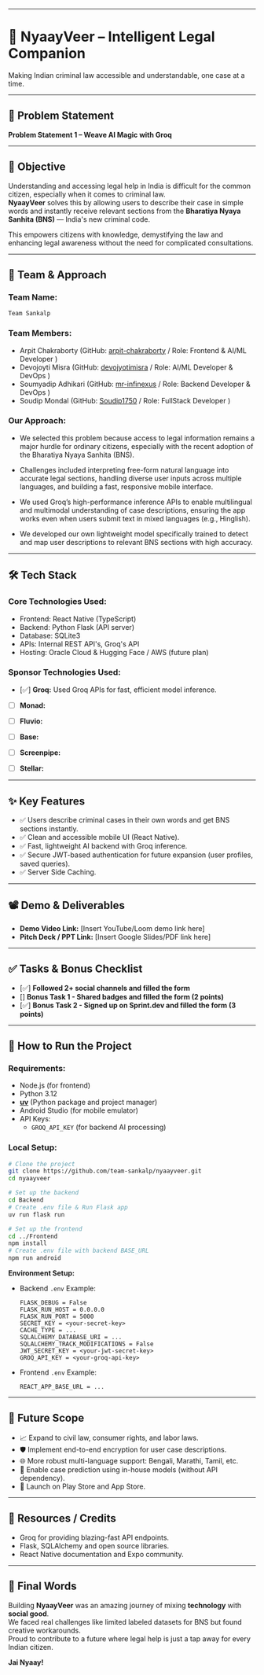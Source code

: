 
---

# 🚀 NyaayVeer – Intelligent Legal Companion

Making Indian criminal law accessible and understandable, one case at a time.

---

## 📌 Problem Statement

**Problem Statement 1 – Weave AI Magic with Groq**

---

## 🎯 Objective

Understanding and accessing legal help in India is difficult for the common citizen, especially when it comes to criminal law.  
**NyaayVeer** solves this by allowing users to describe their case in simple words and instantly receive relevant sections from the **Bharatiya Nyaya Sanhita (BNS)** — India's new criminal code.

This empowers citizens with knowledge, demystifying the law and enhancing legal awareness without the need for complicated consultations.

---

## 🧠 Team & Approach

### Team Name:  
`Team Sankalp`

### Team Members:  
- Arpit Chakraborty (GitHub: [arpit-chakraborty](https://github.com/arpit-chakraborty) / Role: Frontend & AI/ML Developer )  
- Devojoyti Misra (GitHub: [devojyotimisra](https://github.com/devojyotimisra) / Role: AI/ML Developer & DevOps )  
- Soumyadip Adhikari (GitHub: [mr-infinexus](https://github.com/mr-infinexus) / Role: Backend Developer & DevOps )
- Soudip Mondal (GitHub: [Soudip1750](https://github.com/Soudip1750) / Role: FullStack Developer )

### Our Approach:  
- We selected this problem because access to legal information remains a major hurdle for ordinary citizens, especially with the recent adoption of the Bharatiya Nyaya Sanhita (BNS).

- Challenges included interpreting free-form natural language into accurate legal sections, handling diverse user inputs across multiple languages, and building a fast, responsive mobile interface.

- We used Groq’s high-performance inference APIs to enable multilingual and multimodal understanding of case descriptions, ensuring the app works even when users submit text in mixed languages (e.g., Hinglish).

- We developed our own lightweight model specifically trained to detect and map user descriptions to relevant BNS sections with high accuracy.

---

## 🛠️ Tech Stack

### Core Technologies Used:
- Frontend: React Native (TypeScript)
- Backend: Python Flask (API server)
- Database: SQLite3
- APIs: Internal REST API's, Groq's API
- Hosting: Oracle Cloud & Hugging Face / AWS (future plan)

### Sponsor Technologies Used:
- [✅] **Groq:** Used Groq APIs for fast, efficient model inference.
- [ ] **Monad:**  
- [ ] **Fluvio:**  
- [ ] **Base:**  
- [ ] **Screenpipe:**  
- [ ] **Stellar:**  


---

## ✨ Key Features

- ✅ Users describe criminal cases in their own words and get BNS sections instantly.  
- ✅ Clean and accessible mobile UI (React Native).  
- ✅ Fast, lightweight AI backend with Groq inference.  
- ✅ Secure JWT-based authentication for future expansion (user profiles, saved queries).  
- ✅ Server Side Caching.

---

## 📽️ Demo & Deliverables

- **Demo Video Link:** [Insert YouTube/Loom demo link here]  
- **Pitch Deck / PPT Link:** [Insert Google Slides/PDF link here]

---

## ✅ Tasks & Bonus Checklist

- [✅] **Followed 2+ social channels and filled the form**  
- [] **Bonus Task 1 - Shared badges and filled the form (2 points)**  
- [✅] **Bonus Task 2 - Signed up on Sprint.dev and filled the form (3 points)**

---

## 🧪 How to Run the Project

### Requirements:
- Node.js (for frontend)
- Python 3.12
- **[uv](https://docs.astral.sh/uv/getting-started/installation/)** (Python package and project manager)
- Android Studio (for mobile emulator)
- API Keys:  
  - `GROQ_API_KEY` (for backend AI processing)

### Local Setup:

```bash
# Clone the project
git clone https://github.com/team-sankalp/nyaayveer.git
cd nyaayveer

# Set up the backend
cd Backend
# Create .env file & Run Flask app
uv run flask run

# Set up the frontend
cd ../Frontend
npm install
# Create .env file with backend BASE_URL
npm run android
```

**Environment Setup:**

- Backend `.env` Example:

    ```env
    FLASK_DEBUG = False
    FLASK_RUN_HOST = 0.0.0.0
    FLASK_RUN_PORT = 5000
    SECRET_KEY = <your-secret-key>
    CACHE_TYPE = ...
    SQLALCHEMY_DATABASE_URI = ...
    SQLALCHEMY_TRACK_MODIFICATIONS = False
    JWT_SECRET_KEY = <your-jwt-secret-key>
    GROQ_API_KEY = <your-groq-api-key>
    ```

- Frontend `.env` Example:

    ```env
    REACT_APP_BASE_URL = ...
    ```

---

## 🧬 Future Scope

- 📈 Expand to civil law, consumer rights, and labor laws.  
- 🛡️ Implement end-to-end encryption for user case descriptions.  
- 🌐 More robust multi-language support: Bengali, Marathi, Tamil, etc.  
- 🤖 Enable case prediction using in-house models (without API dependency).  
- 📲 Launch on Play Store and App Store.

---

## 📎 Resources / Credits

- Groq for providing blazing-fast API endpoints.  
- Flask, SQLAlchemy and open source libraries.  
- React Native documentation and Expo community.

---

## 🏁 Final Words

Building **NyaayVeer** was an amazing journey of mixing **technology** with **social good**.  
We faced real challenges like limited labeled datasets for BNS but found creative workarounds.  
Proud to contribute to a future where legal help is just a tap away for every Indian citizen.

**Jai Nyaay!**